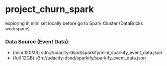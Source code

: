 # project_churn_spark
exploring in mini set locally before go to Spark Cluster (DataBricks workspace)

### Data Source (Event Data):
- (mini 120MB) s3n://udacity-dsnd/sparkify/mini_sparkify_event_data.json
- (full 12GB) s3n://udacity-dsnd/sparkify/sparkify_event_data.json



